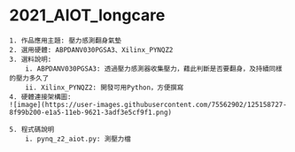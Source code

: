 # 2021_AIOT_longcare
    1. 作品應用主題: 壓力感測翻身氣墊
    2. 選用硬體: ABPDANV030PGSA3、Xilinx_PYNQZ2
    3. 選料說明:
        i. ABPDANV030PGSA3: 透過壓力感測器收集壓力，藉此判斷是否要翻身，及持續同樣的壓力多久了
        ii. Xilinx_PYNQZ2: 開發可用Python，方便撰寫
    4. 硬體連接架構圖:
    ![image](https://user-images.githubusercontent.com/75562902/125158727-8f99b200-e1a5-11eb-9621-3adf3e5cf9f1.png)

    5. 程式碼說明
        i. pynq_z2_aiot.py: 測壓力檔
